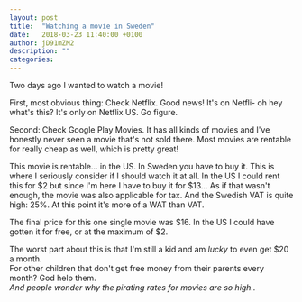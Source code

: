 ```yaml
---
layout: post
title:  "Watching a movie in Sweden"
date:   2018-03-23 11:40:00 +0100
author: jD91mZM2
description: ""
categories:
---
```

Two days ago I wanted to watch a movie!

First, most obvious thing: Check Netflix.
Good news! It's on Netfli- oh hey what's this?
It's only on Netflix US. Go figure.

Second: Check Google Play Movies. It has all kinds of movies
and I've honestly never seen a movie that's not sold there.
Most movies are rentable for really cheap as well, which is pretty great!

This movie is rentable... in the US. In Sweden you have to buy it.
This is where I seriously consider if I should watch it at all.
In the US I could rent this for $2 but since I'm here I have to buy it for $13...
As if that wasn't enough, the movie was also applicable for tax.
And the Swedish VAT is quite high: 25%. At this point it's more of a WAT than VAT.

The final price for this one single movie was $16.
In the US I could have gotten it for free, or at the maximum of $2.

The worst part about this is that I'm still a kid and am *lucky* to even get $20 a month.  
For other children that don't get free money from their parents every month? God help them.  
*And people wonder why the pirating rates for movies are so high..*
